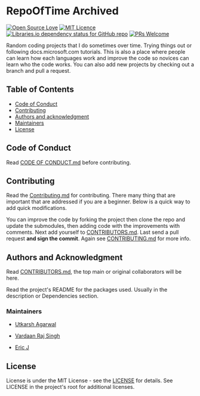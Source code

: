 # RepoOfTime Archived

[![Open Source Love](https://badges.frapsoft.com/os/v1/open-source.svg?v=103)](https://github.com/TwoPizza9621536/open-source-badges/)
[![MIT Licence](https://badges.frapsoft.com/os/mit/mit.svg?v=103)](https://opensource.org/licenses/mit-license.php)
[![Libraries.io dependency status for GitHub repo](https://img.shields.io/librariesio/github/TwoPizza9621536/RepoOfTime)](https://shields.io/category/dependencies)
[![PRs Welcome](https://img.shields.io/badge/PRs-welcome-brightgreen.svg?style=flat-square)](http://makeapullrequest.com)

Random coding projects that I do sometimes over time.
Trying things out or following docs.microsoft.com tutorials.
This is also a place where people can learn how each languages work and improve
the code so novices can learn who the code works.
You can also add new projects by checking out a branch and pull a request.

## Table of Contents

- [Code of Conduct](#code-of-conduct)
- [Contributing](#contributing)
- [Authors and acknowledgment](#authors-and-acknowledgment)
- [Maintainers](#maintainers)
- [License](#license)

## Code of Conduct

Read [CODE OF CONDUCT.md](CODE_OF_CONDUCT.md) before contributing.

## Contributing

Read the [Contributing.md](CONTRIBUTING.md) for contributing. There many thing that are important that are addressed if you are a beginner.
Below is a quick way to add quick modifications.

You can improve the code by forking the project then clone the repo and update
the submodules, then adding code with the improvements with comments. Next add
yourself to [CONTRIBUTORS.md](CONTRIBUTORS.md). Last send a pull request **and sign the commit**.
Again see [CONTRIBUTING.md](CONTRIBUTING.md)
for more info.

## Authors and Acknowledgment

Read [CONTRIBUTORS.md](CONTRIBUTORS.md), the top main or original collaborators will be here.

Read the project's README for the packages used. Usually in the description or Dependencies section.

### Maintainers

- [Utkarsh Agarwal](https://github.com/agarwalutkarsh554)

- [Vardaan Raj Singh](https://github.com/vardaan-raj)

- [Eric J](https://github.com/EricJB77)

## License

License is under the MIT License - see the [LICENSE](LICENSE) for details.
See LICENSE in the project's root for
additional licenses.
